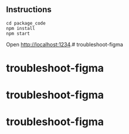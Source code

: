 ## Instructions
```
cd package_code
npm install
npm start
```
Open [http://localhost:1234](http://localhost:1234).# troubleshoot-figma
# troubleshoot-figma
# troubleshoot-figma
# troubleshoot-figma
